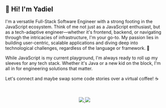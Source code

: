 <h2>👋 Hi! I'm Yadiel </h2>

<p>
I'm a versatile Full-Stack Software Engineer with a strong footing in the JavaScript ecosystem. Think of me not just as a JavaScript enthusiast, but as a tech-adaptive engineer—whether it's frontend, backend, or navigating through the intricacies of infrastructure, I'm your go-to. My passion lies in building user-centric, scalable applications and diving deep into technological challenges, regardless of the language or framework. 🚀

While JavaScript is my current playground, I'm always ready to roll up my sleeves for any tech stack. Whether it's Java or a new kid on the block, I'm all in for engineering solutions that matter.

Let's connect and maybe swap some code stories over a virtual coffee! ☕️

<br />

<p align="center">
  <a href="https://www.linkedin.com/in/yadielvelez/">
    <img
      src="https://img.shields.io/badge/%20-Yadiel%20Vélez-black?color=14171A&labelColor=0e76a8&logo=linkedin&logoColor=ffffff" />
  </a>
  <a href="https://twitter.com/hernan_yadiel">
    <img
      src="https://img.shields.io/badge/%20-@hernan_yadiel-black?color=14171A&labelColor=00acee&logo=twitter&logoColor=ffffff">
  </a>
</p>
